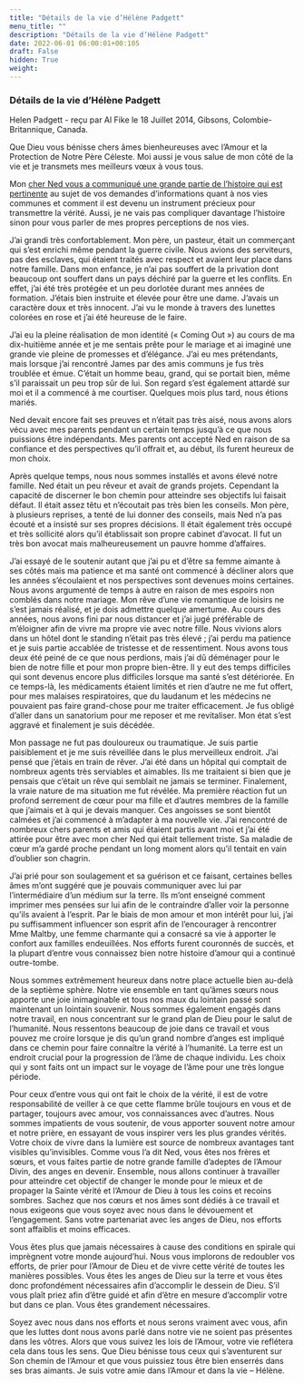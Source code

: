 ```yaml
---
title: "Détails de la vie d’Hélène Padgett"
menu_title: ""
description: "Détails de la vie d’Hélène Padgett"
date: 2022-06-01 06:00:01+00:105
draft: False
hidden: True
weight:
---
```

### Détails de la vie d’Hélène Padgett

Helen Padgett - reçu par Al Fike le 18 Juillet 2014, Gibsons, Colombie-Britannique, Canada.

Que Dieu vous bénisse chers âmes bienheureuses avec l’Amour et la Protection de Notre Père Céleste. Moi aussi je vous salue de mon côté de la vie et je transmets mes meilleurs vœux à vous tous.

Mon [cher Ned vous a communiqué une grande partie de l’histoire qui est pertinente](/fr-contemporary-messages/fr-contemporary-messages-by-date-order/fr-contemporary-messages-2014/fr-2014-7-17-1-af-james-padgett/) au sujet de vos demandes d’informations quant à nos vies communes et comment il est devenu un instrument précieux pour transmettre la vérité. Aussi, je ne vais pas compliquer davantage l’histoire sinon pour vous parler de mes propres perceptions de nos vies.

J’ai grandi très confortablement. Mon père, un pasteur, était un commerçant qui s’est enrichi même pendant la guerre civile. Nous avions des serviteurs, pas des esclaves, qui étaient traités avec respect et avaient leur place dans notre famille. Dans mon enfance, je n’ai pas souffert de la privation dont beaucoup ont souffert dans un pays déchiré par la guerre et les conflits. En effet, j’ai été très protégée et un peu dorlotée durant mes années de formation. J’étais bien instruite et élevée pour être une dame. J’avais un caractère doux et très innocent. J’ai vu le monde à travers des lunettes colorées en rose et j’ai été heureuse de le faire.

J’ai eu la pleine réalisation de mon identité (« Coming Out ») au cours de ma dix-huitième année et je me sentais prête pour le mariage et ai imaginé une grande vie pleine de promesses et d’élégance. J’ai eu mes prétendants, mais lorsque j’ai rencontré James par des amis communs je fus très troublée et émue. C’était un homme beau, grand, qui se portait bien, même s’il paraissait un peu trop sûr de lui. Son regard s’est également attardé sur moi et il a commencé à me courtiser. Quelques mois plus tard, nous étions mariés.

Ned devait encore fait ses preuves et n’était pas très aisé, nous avons alors vécu avec mes parents pendant un certain temps jusqu’à ce que nous puissions être indépendants. Mes parents ont accepté Ned en raison de sa confiance et des perspectives qu’il offrait et, au début, ils furent heureux de mon choix.

Après quelque temps, nous nous sommes installés et avons élevé notre famille. Ned était un peu rêveur et avait de grands projets. Cependant la capacité de discerner le bon chemin pour atteindre ses objectifs lui faisait défaut. Il était assez têtu et n’écoutait pas très bien les conseils. Mon père, à plusieurs reprises, a tenté de lui donner des conseils, mais Ned n’a pas écouté et a insisté sur ses propres décisions. Il était également très occupé et très sollicité alors qu’il établissait son propre cabinet d’avocat. Il fut un très bon avocat mais malheureusement un pauvre homme d’affaires.

J’ai essayé de le soutenir autant que j’ai pu et d’être sa femme aimante à ses côtés mais ma patience et ma santé ont commencé à décliner alors que les années s’écoulaient et nos perspectives sont devenues moins certaines. Nous avons argumenté de temps à autre en raison de mes espoirs non comblés dans notre mariage. Mon rêve d’une vie romantique de loisirs ne s’est jamais réalisé, et je dois admettre quelque amertume. Au cours des années, nous avons fini par nous distancer et j’ai jugé préférable de m’éloigner afin de vivre ma propre vie avec notre fille. Nous vivions alors dans un hôtel dont le standing n’était pas très élevé ; j’ai perdu ma patience et je suis partie accablée de tristesse et de ressentiment.
Nous avons tous deux été peiné de ce que nous perdions, mais j’ai dû déménager pour le bien de notre fille et pour mon propre bien-être. Il y eut des temps difficiles qui sont devenus encore plus difficiles lorsque ma santé s’est détériorée. En ce temps-là, les médicaments étaient limités et rien d’autre ne me fut offert, pour mes malaises respiratoires, que du laudanum et les médecins ne pouvaient pas faire grand-chose pour me traiter efficacement. Je fus obligé d’aller dans un sanatorium pour me reposer et me revitaliser. Mon état s’est aggravé et finalement je suis décédée.

Mon passage ne fut pas douloureux ou traumatique. Je suis partie paisiblement et je me suis réveillée dans le plus merveilleux endroit. J’ai pensé que j’étais en train de rêver. J’ai été dans un hôpital qui comptait de nombreux agents très serviables et aimables. Ils me traitaient si bien que je pensais que c’était un rêve qui semblait ne jamais se terminer. Finalement, la vraie nature de ma situation me fut révélée. Ma première réaction fut un profond serrement de cœur pour ma fille et d’autres membres de la famille que j’aimais et à qui je devais manquer. Ces angoisses se sont bientôt calmées et j’ai commencé à m’adapter à ma nouvelle vie. J’ai rencontré de nombreux chers parents et amis qui étaient partis avant moi et j’ai été attirée pour être avec mon cher Ned qui était tellement triste. Sa maladie de cœur m’a gardé proche pendant un long moment alors qu’il tentait en vain d’oublier son chagrin.

J’ai prié pour son soulagement et sa guérison et ce faisant, certaines belles âmes m’ont suggéré que je pouvais communiquer avec lui par l’intermédiaire d’un médium sur la terre. Ils m’ont enseigné comment imprimer mes pensées sur lui afin de le contraindre d’aller voir la personne qu’ils avaient à l’esprit. Par le biais de mon amour et mon intérêt pour lui, j’ai pu suffisamment influencer son esprit afin de l’encourager à rencontrer Mme Maltby, une femme charmante qui a consacré sa vie à apporter le confort aux familles endeuillées. Nos efforts furent couronnés de succès, et la plupart d’entre vous connaissez bien notre histoire d’amour qui a continué outre-tombe.

Nous sommes extrêmement heureux dans notre place actuelle bien au-delà de la septième sphère. Notre vie ensemble en tant qu’âmes sœurs nous apporte une joie inimaginable et tous nos maux du lointain passé sont maintenant un lointain souvenir. Nous sommes également engagés dans notre travail, en nous concentrant sur le grand plan de Dieu pour le salut de l’humanité. Nous ressentons beaucoup de joie dans ce travail et vous pouvez me croire lorsque je dis qu’un grand nombre d’anges est impliqué dans ce chemin pour faire connaître la vérité à l’humanité. La terre est un endroit crucial pour la progression de l’âme de chaque individu. Les choix qui y sont faits ont un impact sur le voyage de l’âme pour une très longue période.

Pour ceux d’entre vous qui ont fait le choix de la vérité, il est de votre responsabilité de veiller à ce que cette flamme brûle toujours en vous et de partager, toujours avec amour, vos connaissances avec d’autres. Nous sommes impatients de vous soutenir, de vous apporter souvent notre amour et notre prière, en essayant de vous inspirer vers les plus grandes vérités. Votre choix de vivre dans la lumière est source de nombreux avantages tant visibles qu’invisibles. Comme vous l’a dit Ned, vous êtes nos frères et sœurs, et vous faites partie de notre grande famille d’adeptes de l’Amour Divin, des anges en devenir. Ensemble, nous allons continuer à travailler pour atteindre cet objectif de changer le monde pour le mieux et de propager la Sainte vérité et l’Amour de Dieu à tous les coins et recoins sombres. Sachez que nos cœurs et nos âmes sont dédiés à ce travail et nous exigeons que vous soyez avec nous dans le dévouement et l’engagement. Sans votre partenariat avec les anges de Dieu, nos efforts sont affaiblis et moins efficaces.

Vous êtes plus que jamais nécessaires à cause des conditions en spirale qui imprègnent votre monde aujourd’hui. Nous vous implorons de redoubler vos efforts, de prier pour l’Amour de Dieu et de vivre cette vérité de toutes les manières possibles. Vous êtes les anges de Dieu sur la terre et vous êtes donc profondément nécessaires afin d’accomplir le dessein de Dieu. S’il vous plaît priez afin d’être guidé et afin d’être en mesure d’accomplir votre but dans ce plan. Vous êtes grandement nécessaires.

Soyez avec nous dans nos efforts et nous serons vraiment avec vous, afin que les luttes dont nous avons parlé dans notre vie ne soient pas présentes dans les vôtres. Alors que vous suivez les lois de l’Amour, votre vie reflétera cela dans tous les sens. Que Dieu bénisse tous ceux qui s’aventurent sur Son chemin de l’Amour et que vous puissiez tous être bien enserrés dans ses bras aimants. Je suis votre amie dans l’Amour et dans la vie – Hélène.
